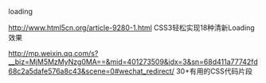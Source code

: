 
loading

http://www.html5cn.org/article-9280-1.html CSS3轻松实现18种清新Loading效果

http://mp.weixin.qq.com/s?__biz=MjM5MzMyNzg0MA==&mid=401273509&idx=3&sn=68d411a77742fd68c2a5dafe576a8c43&scene=0#wechat_redirect/ 30+有用的CSS代码片段

